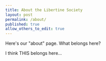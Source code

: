 ```yaml
---
title: About the Libertine Society
layout: post
permalink: /about/
published: true
allow_others_to_edit: true
---
```


Here's our "about" page. What belongs here?

I think THIS belongs here...
